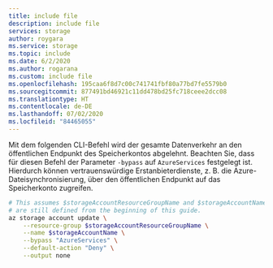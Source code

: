 ```yaml
---
title: include file
description: include file
services: storage
author: roygara
ms.service: storage
ms.topic: include
ms.date: 6/2/2020
ms.author: rogarana
ms.custom: include file
ms.openlocfilehash: 195caa6f8d7c00c741741fbf80a77bd7fe5579b0
ms.sourcegitcommit: 877491bd46921c11dd478bd25fc718ceee2dcc08
ms.translationtype: HT
ms.contentlocale: de-DE
ms.lasthandoff: 07/02/2020
ms.locfileid: "84465055"
---
```

Mit dem folgenden CLI-Befehl wird der gesamte Datenverkehr an den öffentlichen Endpunkt des Speicherkontos abgelehnt. Beachten Sie, dass für diesen Befehl der Parameter `-bypass` auf `AzureServices` festgelegt ist. Hierdurch können vertrauenswürdige Erstanbieterdienste, z. B. die Azure-Dateisynchronisierung, über den öffentlichen Endpunkt auf das Speicherkonto zugreifen.

```bash
# This assumes $storageAccountResourceGroupName and $storageAccountName 
# are still defined from the beginning of this guide.
az storage account update \
    --resource-group $storageAccountResourceGroupName \
    --name $storageAccountName \
    --bypass "AzureServices" \
    --default-action "Deny" \
    --output none
```